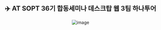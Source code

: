 <div align="center">

<h2> ✈️ AT SOPT 36기 합동세미나 데스크탑 웹 3팀 하나투어 </h2>

![image](https://github.com/user-attachments/assets/7eec8046-4517-4b9e-b15c-885d5608da89)

</div>
